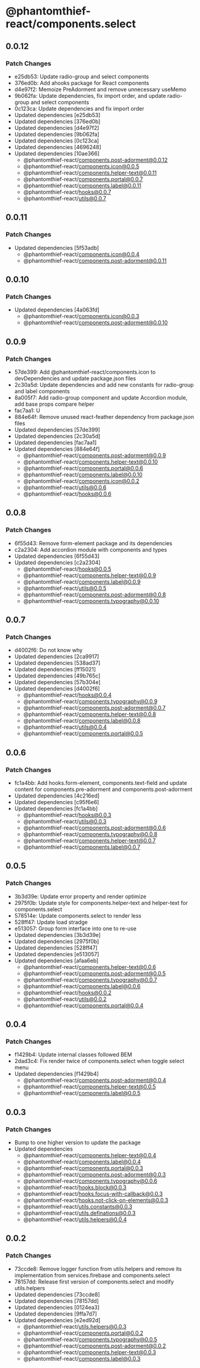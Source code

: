 # @phantomthief-react/components.select

## 0.0.12

### Patch Changes

- e25db53: Update radio-group and select components
- 376ed0b: Add ahooks package for React components
- d4e97f2: Memoize PreAdorment and remove unnecessary useMemo
- 9b062fa: Update dependencies, fix import order, and update radio-group and select components
- 0c123ca: Update dependencies and fix import order
- Updated dependencies [e25db53]
- Updated dependencies [376ed0b]
- Updated dependencies [d4e97f2]
- Updated dependencies [9b062fa]
- Updated dependencies [0c123ca]
- Updated dependencies [4696248]
- Updated dependencies [10ae366]
  - @phantomthief-react/components.post-adorment@0.0.12
  - @phantomthief-react/components.icon@0.0.5
  - @phantomthief-react/components.helper-text@0.0.11
  - @phantomthief-react/components.portal@0.0.7
  - @phantomthief-react/components.label@0.0.11
  - @phantomthief-react/hooks@0.0.7
  - @phantomthief-react/utils@0.0.7

## 0.0.11

### Patch Changes

- Updated dependencies [5f53adb]
  - @phantomthief-react/components.icon@0.0.4
  - @phantomthief-react/components.post-adorment@0.0.11

## 0.0.10

### Patch Changes

- Updated dependencies [4a063fd]
  - @phantomthief-react/components.icon@0.0.3
  - @phantomthief-react/components.post-adorment@0.0.10

## 0.0.9

### Patch Changes

- 57de399: Add @phantomthief-react/components.icon to devDependencies and update package.json files
- 2c30a5d: Update dependencies and add new constants for radio-group and label components
- 8a005f7: Add radio-group component and update Accordion module, add base props compare helper
- fac7aa1: U
- 884e64f: Remove unused react-feather dependency from package.json files
- Updated dependencies [57de399]
- Updated dependencies [2c30a5d]
- Updated dependencies [fac7aa1]
- Updated dependencies [884e64f]
  - @phantomthief-react/components.post-adorment@0.0.9
  - @phantomthief-react/components.helper-text@0.0.10
  - @phantomthief-react/components.portal@0.0.6
  - @phantomthief-react/components.label@0.0.10
  - @phantomthief-react/components.icon@0.0.2
  - @phantomthief-react/utils@0.0.6
  - @phantomthief-react/hooks@0.0.6

## 0.0.8

### Patch Changes

- 6f55d43: Remove form-element package and its dependencies
- c2a2304: Add accordion module with components and types
- Updated dependencies [6f55d43]
- Updated dependencies [c2a2304]
  - @phantomthief-react/hooks@0.0.5
  - @phantomthief-react/components.helper-text@0.0.9
  - @phantomthief-react/components.label@0.0.9
  - @phantomthief-react/utils@0.0.5
  - @phantomthief-react/components.post-adorment@0.0.8
  - @phantomthief-react/components.typography@0.0.10

## 0.0.7

### Patch Changes

- d4002f6: Do not know why
- Updated dependencies [2ca9917]
- Updated dependencies [538ad37]
- Updated dependencies [ff15021]
- Updated dependencies [49b765c]
- Updated dependencies [57b304e]
- Updated dependencies [d4002f6]
  - @phantomthief-react/hooks@0.0.4
  - @phantomthief-react/components.typography@0.0.9
  - @phantomthief-react/components.post-adorment@0.0.7
  - @phantomthief-react/components.helper-text@0.0.8
  - @phantomthief-react/components.label@0.0.8
  - @phantomthief-react/utils@0.0.4
  - @phantomthief-react/components.portal@0.0.5

## 0.0.6

### Patch Changes

- fc1a4bb: Add hooks.form-element, components.text-field and update content for components.pre-adorment and components.post-adorment
- Updated dependencies [4c216ed]
- Updated dependencies [c95f6e6]
- Updated dependencies [fc1a4bb]
  - @phantomthief-react/hooks@0.0.3
  - @phantomthief-react/utils@0.0.3
  - @phantomthief-react/components.post-adorment@0.0.6
  - @phantomthief-react/components.typography@0.0.8
  - @phantomthief-react/components.helper-text@0.0.7
  - @phantomthief-react/components.label@0.0.7

## 0.0.5

### Patch Changes

- 3b3d39e: Update error property and render optimize
- 2975f0b: Update style for components.helper-text and helper-text for components.select
- 578514e: Update components.select to render less
- 528ff47: Update load stradge
- e513057: Group form interface into one to re-use
- Updated dependencies [3b3d39e]
- Updated dependencies [2975f0b]
- Updated dependencies [528ff47]
- Updated dependencies [e513057]
- Updated dependencies [afaa6eb]
  - @phantomthief-react/components.helper-text@0.0.6
  - @phantomthief-react/components.post-adorment@0.0.5
  - @phantomthief-react/components.typography@0.0.7
  - @phantomthief-react/components.label@0.0.6
  - @phantomthief-react/hooks@0.0.2
  - @phantomthief-react/utils@0.0.2
  - @phantomthief-react/components.portal@0.0.4

## 0.0.4

### Patch Changes

- f1429b4: Update internal classes followed BEM
- 2dad3c4: Fix render twice of components.select when toggle select menu
- Updated dependencies [f1429b4]
  - @phantomthief-react/components.post-adorment@0.0.4
  - @phantomthief-react/components.helper-text@0.0.5
  - @phantomthief-react/components.label@0.0.5

## 0.0.3

### Patch Changes

- Bump to one higher version to update the package
- Updated dependencies
  - @phantomthief-react/components.helper-text@0.0.4
  - @phantomthief-react/components.label@0.0.4
  - @phantomthief-react/components.portal@0.0.3
  - @phantomthief-react/components.post-adorment@0.0.3
  - @phantomthief-react/components.typography@0.0.6
  - @phantomthief-react/hooks.block@0.0.3
  - @phantomthief-react/hooks.focus-with-callback@0.0.3
  - @phantomthief-react/hooks.not-click-on-elements@0.0.3
  - @phantomthief-react/utils.constants@0.0.3
  - @phantomthief-react/utils.definations@0.0.3
  - @phantomthief-react/utils.helpers@0.0.4

## 0.0.2

### Patch Changes

- 73ccde8: Remove logger function from utils.helpers and remove its implementation from services.firebase and components.select
- 78157dd: Release first version of components.select and modify utils.helpers
- Updated dependencies [73ccde8]
- Updated dependencies [78157dd]
- Updated dependencies [0124ea3]
- Updated dependencies [9ffa7d7]
- Updated dependencies [e2ed92d]
  - @phantomthief-react/utils.helpers@0.0.3
  - @phantomthief-react/components.portal@0.0.2
  - @phantomthief-react/components.typography@0.0.5
  - @phantomthief-react/components.post-adorment@0.0.2
  - @phantomthief-react/components.helper-text@0.0.3
  - @phantomthief-react/components.label@0.0.3
